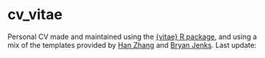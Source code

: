 # cv_vitae

Personal CV made and maintained using the [{vitae} R package](https://github.com/mitchelloharawild/vitae), and using a mix of the templates provided by [Han Zhang](https://github.com/HanZhang-psych/CV) and [Bryan Jenks](https://github.com/tallguyjenks/CV).
Last update: 
